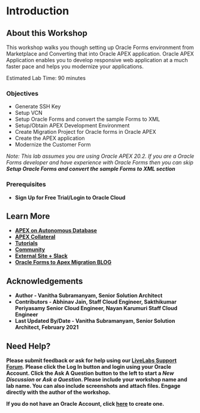 # Introduction

## About this Workshop


This workshop walks you though setting up Oracle Forms environment from Marketplace and Converting that into Oracle APEX application. Oracle APEX Application enables you to develop responsive web application at a much faster pace and helps you modernize your applications.


Estimated Lab Time: 90 minutes


### Objectives
* Generate SSH Key
* Setup VCN
* Setup Oracle Forms and convert the sample Forms to XML
* Setup/Obtain APEX Development Environment
* Create Migration Project for Oracle forms in Oracle APEX
* Create the APEX application
* Modernize the Customer Form

*Note: This lab assumes you are using Oracle APEX 20.2.*
*If you are a Oracle Forms developer and have  experience with Oracle Forms then you can skip <b>Setup Oracle Forms and convert the sample Forms to XML section<b>*

### Prerequisites
- Sign Up for Free Trial/Login to Oracle Cloud


## Learn More

- [APEX on Autonomous Database](https://apex.oracle.com/autonomous)
- [APEX Collateral](https://apex.oracle.com)
- [Tutorials](https://apex.oracle.com/en/learn/tutorials)
- [Community](https://apex.oracle.com/community)
- [External Site + Slack](http://apex.world)
- [Oracle Forms to Apex Migration BLOG](https://blogs.oracle.com/apex/modernizing-an-oracle-forms-application-to-an-oracle-apex-application)

## Acknowledgements

- **Author** -  Vanitha Subramanyam, Senior Solution Architect
- **Contributors** - Abhinav Jain, Staff Cloud Engineer, Sakthikumar Periyasamy Senior Cloud Engineer, Nayan Karumuri Staff Cloud Engineer
- **Last Updated By/Date** - Vanitha Subramanyam, Senior Solution Architect, February 2021


## Need Help?

Please submit feedback or ask for help using our [LiveLabs Support Forum](https://community.oracle.com/tech/developers/categories/oracle-apex-development-workshops). Please click the **Log In** button and login using your Oracle Account. Click the **Ask A Question** button to the left to start a *New Discussion* or *Ask a Question*.  Please include your workshop name and lab name.  You can also include screenshots and attach files.  Engage directly with the author of the workshop.

  If you do not have an Oracle Account, click [here](https://profile.oracle.com/myprofile/account/create-account.jspx) to create one.
